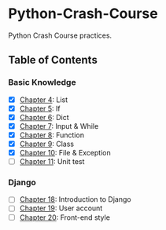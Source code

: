# Python-Crash-Course
Python Crash Course practices.

## Table of Contents

### Basic Knowledge

- [x] [Chapter 4](C4/): List
- [x] [Chapter 5](C5/): If
- [x] [Chapter 6](C6/): Dict
- [x] [Chapter 7](C7/): Input & While
- [x] [Chapter 8](C8/): Function
- [x] [Chapter 9](C9/): Class
- [x] [Chapter 10](C10/): File & Exception
- [ ] [Chapter 11](C11/): Unit test

### Django

- [ ] [Chapter 18](C18/): Introduction to Django
- [ ] [Chapter 19](C19/): User account
- [ ] [Chapter 20](C20/): Front-end style